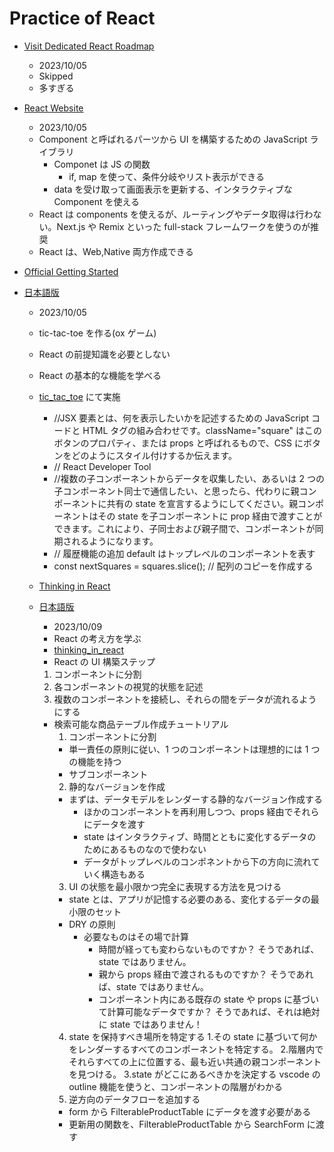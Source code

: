 # Practice of React

- [Visit Dedicated React Roadmap](https://roadmap.sh/react)

  - 2023/10/05
  - Skipped
  - 多すぎる

- [React Website](https://react.dev/)

  - 2023/10/05
  - Component と呼ばれるパーツから UI を構築するための JavaScript ライブラリ
    - Componet は JS の関数
      - if, map を使って、条件分岐やリスト表示ができる
    - data を受け取って画面表示を更新する、インタラクティブな Component を使える
  - React は components を使えるが、ルーティングやデータ取得は行わない。Next.js や Remix といった full-stack フレームワークを使うのが推奨
  - React は、Web,Native 両方作成できる

- [Official Getting Started](https://react.dev/learn/tutorial-tic-tac-toe)
- [日本語版](https://ja.react.dev/learn/tutorial-tic-tac-toe)

  - 2023/10/05
  - tic-tac-toe を作る(ox ゲーム)
  - React の前提知識を必要としない
  - React の基本的な機能を学べる
  - [tic_tac_toe](/practice/server_side_rendering/react/tic_tac_toe) にて実施

    - //JSX 要素とは、何を表示したいかを記述するための JavaScript コードと HTML タグの組み合わせです。className="square" はこのボタンのプロパティ、または props と呼ばれるもので、CSS にボタンをどのようにスタイル付けするか伝えます。
    - // React Developer Tool
    - //複数の子コンポーネントからデータを収集したい、あるいは 2 つの子コンポーネント同士で通信したい、と思ったら、代わりに親コンポーネントに共有の state を宣言するようにしてください。親コンポーネントはその state を子コンポーネントに prop 経由で渡すことができます。これにより、子同士および親子間で、コンポーネントが同期されるようになります。
    - // 履歴機能の追加 default はトップレベルのコンポーネントを表す
    - const nextSquares = squares.slice(); // 配列のコピーを作成する

  - [Thinking in React](https://react.dev/docs/thinking-in-react)
  - [日本語版](https://ja.react.dev/docs/thinking-in-react)
    - 2023/10/09
    - React の考え方を学ぶ
    - [thinking_in_react](/practice/server_side_rendering/react/thinking_in_react)
    - React の UI 構築ステップ
    1.  コンポーネントに分割
    2.  各コンポーネントの視覚的状態を記述
    3.  複数のコンポーネントを接続し、それらの間をデータが流れるようにする
    - 検索可能な商品テーブル作成チュートリアル
      1. コンポーネントに分割
      - 単一責任の原則に従い、1 つのコンポーネントは理想的には 1 つの機能を持つ
      - サブコンポーネント
      2. 静的なバージョンを作成
      - まずは、データモデルをレンダーする静的なバージョン作成する
        - ほかのコンポーネントを再利用しつつ、props 経由でそれらにデータを渡す
        - state はインタラクティブ、時間とともに変化するデータのためにあるものなので使わない
        - データがトップレベルのコンポネントから下の方向に流れていく構造もある
      3. UI の状態を最小限かつ完全に表現する方法を見つける
      - state とは、アプリが記憶する必要のある、変化するデータの最小限のセット
      - DRY の原則
        - 必要なものはその場で計算
          - 時間が経っても変わらないものですか？ そうであれば、state ではありません。
          - 親から props 経由で渡されるものですか？ そうであれば、state ではありません。
          - コンポーネント内にある既存の state や props に基づいて計算可能なデータですか？ そうであれば、それは絶対に state ではありません！
      4. state を保持すべき場所を特定する 1.その state に基づいて何かをレンダーするすべてのコンポーネントを特定する。 2.階層内でそれらすべての上に位置する、最も近い共通の親コンポーネントを見つける。
         3.state がどこにあるべきかを決定する
         vscode の outline 機能を使うと、コンポーネントの階層がわかる
      5. 逆方向のデータフローを追加する
      - form から FilterableProductTable にデータを渡す必要がある
      - 更新用の関数を、FilterableProductTable から SearchForm に渡す
